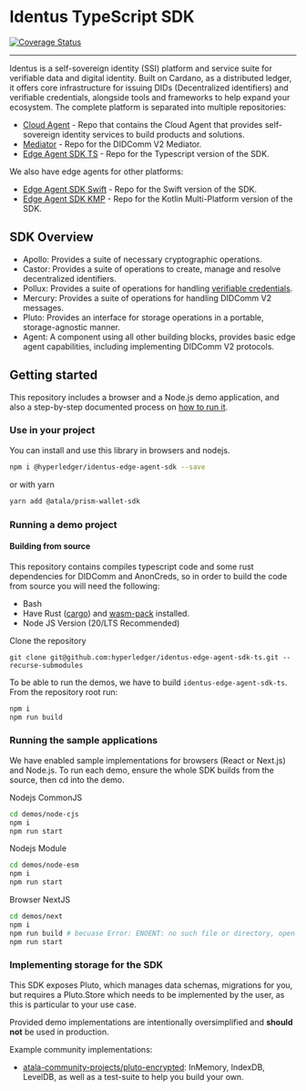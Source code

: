 # Identus TypeScript SDK

[![Coverage Status](https://coveralls.io/repos/github/hyperledger/identus-edge-agent-sdk-ts/badge.svg?branch=master)](https://coveralls.io/github/hyperledger/identus-edge-agent-sdk-ts?branch=master)

---

Identus is a self-sovereign identity (SSI) platform and service suite for
verifiable data and digital identity. Built on Cardano, as a distributed ledger, 
it offers core infrastructure for issuing DIDs (Decentralized identifiers) and 
verifiable credentials, alongside tools and frameworks to help expand your ecosystem.
The complete platform is separated into multiple repositories:
* [Cloud Agent](https://github.com/hyperledger/identus-cloud-agent) - Repo that contains the Cloud Agent that provides self-sovereign identity services to build products and solutions.
* [Mediator](https://github.com/input-output-hk/identus-prism-mediator) - Repo for the DIDComm V2 Mediator.
* [Edge Agent SDK TS](https://github.com/hyperledger/identus-edge-agent-sdk-ts) - Repo for the Typescript version of the SDK.

We also have edge agents for other platforms:
* [Edge Agent SDK Swift](https://github.com/hyperledger/identus-edge-agent-sdk-swift) - Repo for the Swift version of the SDK.
* [Edge Agent SDK KMP](https://github.com/hyperledger/identus-edge-agent-sdk-kmp) - Repo for the Kotlin Multi-Platform version of the SDK.

## SDK Overview

- Apollo: Provides a suite of necessary cryptographic operations.
- Castor: Provides a suite of operations to create, manage and resolve decentralized identifiers.
- Pollux: Provides a suite of operations for handling [verifiable credentials](https://github.com/hyperledger/identus-docs/blob/master/documentation/docs/concepts/glossary.md#verifiable-credentials).
- Mercury: Provides a suite of operations for handling DIDComm V2 messages.
- Pluto: Provides an interface for storage operations in a portable, storage-agnostic manner.
- Agent: A component using all other building blocks, provides basic edge agent capabilities, including implementing DIDComm V2 protocols.

## Getting started

This repository includes a browser and a Node.js demo application, and also a step-by-step documented process on [how to run it](#running-a-demo-project).

### Use in your project
You can install and use this library in browsers and nodejs.

```bash
npm i @hyperledger/identus-edge-agent-sdk --save
```

or with yarn

```bash
yarn add @atala/prism-wallet-sdk
```

### Running a demo project

#### Building from source
This repository contains compiles typescript code and some rust dependencies for DIDComm and AnonCreds, so in order to build the code from source you will need the following:

* Bash
* Have Rust ([cargo](https://doc.rust-lang.org/cargo/getting-started/installation.html)) and [wasm-pack](https://rustwasm.github.io/wasm-pack/installer/) installed.
* Node JS Version (20/LTS Recommended)

Clone the repository
```
git clone git@github.com:hyperledger/identus-edge-agent-sdk-ts.git --recurse-submodules
```

To be able to run the demos, we have to build `identus-edge-agent-sdk-ts`.
From the repository root run:

```bash
npm i
npm run build
```

### Running the sample applications
We have enabled sample implementations for browsers (React or Next.js) and Node.js.
To run each demo, ensure the whole SDK builds from the source, then cd into the demo.

Nodejs CommonJS
```bash
cd demos/node-cjs
npm i
npm run start
```

Nodejs Module
```bash
cd demos/node-esm
npm i
npm run start
```

Browser NextJS
```bash
cd demos/next
npm i
npm run build # becuase Error: ENOENT: no such file or directory, open '/.../identus-edge-agent-sdk-ts/demos/next/.next/BUILD_ID']
npm run start
```

### Implementing storage for the SDK
This SDK exposes Pluto, which manages data schemas, migrations for you, but requires a Pluto.Store which needs to be implemented by the user, as this is particular to your use case.

Provided demo implementations are intentionally oversimplified and **should not** be used in production.

Example community implementations:
- [atala-community-projects/pluto-encrypted](https://github.com/atala-community-projects/pluto-encrypted): InMemory, IndexDB, LevelDB, as well as a test-suite to help you build your own.



